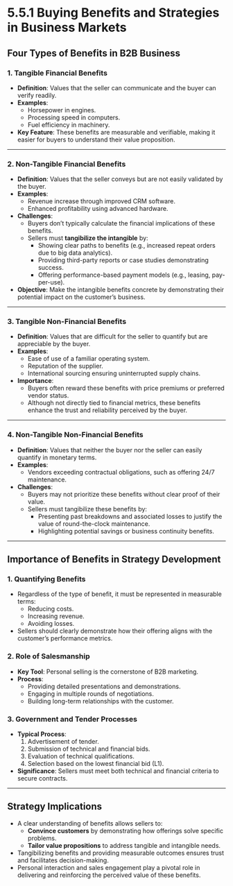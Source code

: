 # 5.5.1 Buying Benefits and Strategies in Business Markets

## Four Types of Benefits in B2B Business

### 1. **Tangible Financial Benefits**
   - **Definition**: Values that the seller can communicate and the buyer can verify readily.
   - **Examples**:
     - Horsepower in engines.
     - Processing speed in computers.
     - Fuel efficiency in machinery.
   - **Key Feature**: These benefits are measurable and verifiable, making it easier for buyers to understand their value proposition.

---

### 2. **Non-Tangible Financial Benefits**
   - **Definition**: Values that the seller conveys but are not easily validated by the buyer.
   - **Examples**:
     - Revenue increase through improved CRM software.
     - Enhanced profitability using advanced hardware.
   - **Challenges**:
     - Buyers don’t typically calculate the financial implications of these benefits.
     - Sellers must **tangibilize the intangible** by:
       - Showing clear paths to benefits (e.g., increased repeat orders due to big data analytics).
       - Providing third-party reports or case studies demonstrating success.
       - Offering performance-based payment models (e.g., leasing, pay-per-use).
   - **Objective**: Make the intangible benefits concrete by demonstrating their potential impact on the customer’s business.

---

### 3. **Tangible Non-Financial Benefits**
   - **Definition**: Values that are difficult for the seller to quantify but are appreciable by the buyer.
   - **Examples**:
     - Ease of use of a familiar operating system.
     - Reputation of the supplier.
     - International sourcing ensuring uninterrupted supply chains.
   - **Importance**:
     - Buyers often reward these benefits with price premiums or preferred vendor status.
     - Although not directly tied to financial metrics, these benefits enhance the trust and reliability perceived by the buyer.

---

### 4. **Non-Tangible Non-Financial Benefits**
   - **Definition**: Values that neither the buyer nor the seller can easily quantify in monetary terms.
   - **Examples**:
     - Vendors exceeding contractual obligations, such as offering 24/7 maintenance.
   - **Challenges**:
     - Buyers may not prioritize these benefits without clear proof of their value.
     - Sellers must tangibilize these benefits by:
       - Presenting past breakdowns and associated losses to justify the value of round-the-clock maintenance.
       - Highlighting potential savings or business continuity benefits.

---

## Importance of Benefits in Strategy Development

### 1. **Quantifying Benefits**
   - Regardless of the type of benefit, it must be represented in measurable terms:
     - Reducing costs.
     - Increasing revenue.
     - Avoiding losses.
   - Sellers should clearly demonstrate how their offering aligns with the customer’s performance metrics.

### 2. **Role of Salesmanship**
   - **Key Tool**: Personal selling is the cornerstone of B2B marketing.
   - **Process**:
     - Providing detailed presentations and demonstrations.
     - Engaging in multiple rounds of negotiations.
     - Building long-term relationships with the customer.

### 3. **Government and Tender Processes**
   - **Typical Process**:
     1. Advertisement of tender.
     2. Submission of technical and financial bids.
     3. Evaluation of technical qualifications.
     4. Selection based on the lowest financial bid (L1).
   - **Significance**: Sellers must meet both technical and financial criteria to secure contracts.

---

## Strategy Implications
   - A clear understanding of benefits allows sellers to:
     - **Convince customers** by demonstrating how offerings solve specific problems.
     - **Tailor value propositions** to address tangible and intangible needs.
   - Tangibilizing benefits and providing measurable outcomes ensures trust and facilitates decision-making.
   - Personal interaction and sales engagement play a pivotal role in delivering and reinforcing the perceived value of these benefits.
